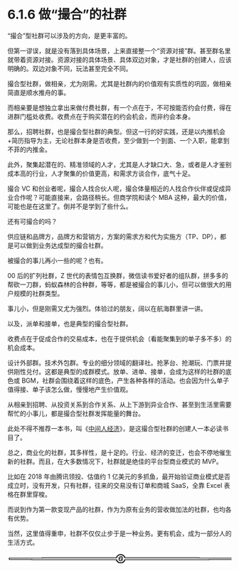 # 6.1.6 做“撮合”的社群

“撮合”型社群可以涉及的方向，是更丰富的。

但第一谬误，就是没有落到具体场景，上来直接整一个“资源对接”群。甚至群名里就带着资源对接。资源对接的具体场景、具体双边对象，才是社群的创建人，应该明确的。双边对象不同，玩法甚至完全不同。

撮合型社群，做相亲，尤为刚需。尤其是社群内的价值观有实质性的巩固，做相亲简直是顺水推舟的事。

而相亲要是想独立拿出来做付费社群，有一个点在于，不可按能否约会付费，得在进群门槛处收费。收费点在于购买潜在的约会机会，而非约会本身。

那么，招聘社群，也是撮合型社群的典型。但这一行的好实践，还是以内推机会+简历指导为主，无论社群本身是否收费，至少做到一个到面、一个入职，能拿到不菲的内推金。

此外，聚集起潜在的、精准领域的人才，尤其是人才缺口大、急，或者是人才鉴别成本高的行业，人才聚集的价值更高，和需求方谈合作，底气十足。

撮合 VC 和创业者呢，撮合人找合伙人呢，撮合体量相近的人找合作伙伴或促成异业合作呢？可能直接来，会路径稍长。但商学院和读个 MBA 这种，最大的价值，可能也是在这里了。倒并不是学到了些什么。

还有可撮合的吗？

供应链和品牌方，品牌方和营销方，方案的需求方和代为实施方（TP、DP），都是可以做到业务达成型的撮合社群。

被撮合的事儿再小一些的呢？也有。

00 后的扩列社群，Z 世代的表情包互换群，微信读书爱好者的组队群，拼多多的帮砍一刀群，蚂蚁森林的合种群，等等，都是被撮合的事儿小，但可以做很大的用户规模的社群类型。

事儿小，但是刚需又尤为强烈。体验过的朋友，阔以在航海群里讲一讲。

以及，派单和接单，也是典型的撮合型社群。

收费点在于促成合作的交易成本，也在于提供机会（看能聚集到的单子多不多）的机会成本。

设计外部群。技术外包群。专业的细分领域的翻译社。抢茅台、抢潮玩、门票并提供刚性兑付。这都是典型的成群模式。放单、进单、接单，会成为这样的社群的底色或 BGM，社群会围绕着这样的底色，产生各种各样的活动。也会因为什么单子值得接、单子该怎么做，慢慢地产生价值观。

从相亲到招聘、从投资关系到合作关系、从上下游到异业合作、甚至到生活里需要帮忙的小事儿，都是撮合型社群发挥能量的舞台。

此处不得不推荐一本书，叫《[中间人经济](https://book.douban.com/subject/27618864/)》，是这撮合型社群的创建人一本必读书目了。

总之，商业化的社群，其多样性，是十足的。行业、经济的变迁，也会不停地催生新的社群。而且，在大多数情况下，社群就是绝佳的平台型商业模式的 MVP。

比如在 2018 年由腾讯领投、估值约 1 亿美元的多抓鱼，最开始验证商业模式是否成立时，没有开发，只有社群，往来的交易没有订单和商城 SaaS，全靠 Excel 表格在群里穿梭。

而说到作为第一款变现产品的社群，作为为原有业务的营收做加法的社群，也均各有优势。

当然，这里值得重申，社群不仅仅止步于是一种业务。更有机会，成为一部分人的生活方式。

![](img/08b409e548d8d310a42e1b70226b77ec.png)
